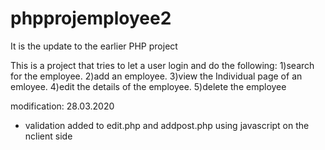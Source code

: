 # phpprojemployee2
It is the update to the earlier PHP project

This is a project that tries to let a user login and do the following:
1)search for the employee.
2)add an employee.
3)view the Individual page of an emloyee.
4)edit the details of the employee.
5)delete the employee

modification: 28.03.2020
- validation added to edit.php and addpost.php using javascript on the nclient side
